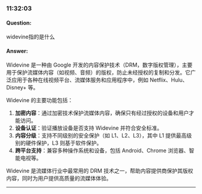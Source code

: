 
### 11:32:03

#### Question:
widevine指的是什么

#### Answer:
Widevine 是一种由 Google 开发的内容保护技术（DRM，数字版权管理），主要用于保护流媒体内容（如视频、音频）的版权，防止未经授权的复制和分发。它广泛应用于各种在线视频平台、流媒体服务和应用程序中，例如 Netflix、Hulu、Disney+ 等。

Widevine 的主要功能包括：
1. **加密内容**：通过加密技术保护流媒体内容，确保只有经过授权的设备和用户才能访问。
2. **设备认证**：验证播放设备是否支持 Widevine 并符合安全标准。
3. **内容分级**：支持不同级别的安全保护（如 L1、L2、L3），其中 L1 提供最高级别的硬件保护，L3 则基于软件保护。
4. **跨平台支持**：兼容多种操作系统和设备，包括 Android、Chrome 浏览器、智能电视等。

Widevine 是流媒体行业中最常用的 DRM 技术之一，帮助内容提供商保护其版权内容，同时为用户提供高质量的流媒体体验。

---
